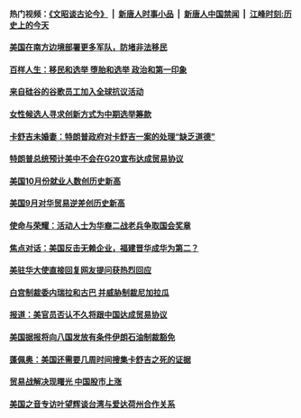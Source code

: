 #### 热门视频：[《文昭谈古论今》](https://github.com/gfw-breaker/wenzhao/blob/master/README.md?t=11022133) &nbsp;|&nbsp; [新唐人时事小品](https://github.com/gfw-breaker/ntdtv-comedy/blob/master/README.md?t=11022133) &nbsp;|&nbsp; [新唐人中国禁闻](https://github.com/gfw-breaker/ntdtv-news/blob/master/README.md?t=11022133) &nbsp;|&nbsp; [江峰时刻:历史上的今天](https://github.com/gfw-breaker/today-in-history/blob/master/README.md?t=11022133) 

#### [美国在南方边境部署更多军队，防堵非法移民 ](../pages/zg_yre_rvq/4640617.md?t=11022133) 

#### [百样人生：移民和选举 堕胎和选举 政治和第一印象](../pages/zg_yre_rvq/4640538.md?t=11022133) 

#### [来自硅谷的谷歌员工加入全球抗议活动](../pages/zg_yre_rvq/4640474.md?t=11022133) 

#### [女性候选人寻求创新方式为中期选举筹款](../pages/zg_yre_rvq/4640347.md?t=11022133) 

#### [卡舒吉未婚妻：特朗普政府对卡舒吉一案的处理“缺乏道德”](../pages/zg_yre_rvq/4640313.md?t=11022133) 

#### [特朗普总统预计美中不会在G20宣布达成贸易协议](../pages/zg_yre_rvq/4640164.md?t=11022133) 

#### [美国10月份就业人数创历史新高](../pages/zg_yre_rvq/4640158.md?t=11022133) 

#### [美国9月对华贸易逆差创历史新高](../pages/zg_yre_rvq/4640157.md?t=11022133) 

#### [使命与荣耀：活动人士为华裔二战老兵争取国会奖章](../pages/zg_yre_rvq/4640131.md?t=11022133) 

#### [焦点对话：美国反击无赖企业，福建晋华成华为第二？](../pages/zg_yre_rvq/4640047.md?t=11022133) 

#### [美驻华大使直接回复网友提问获热烈回应](../pages/zg_yre_rvq/4640023.md?t=11022133) 

#### [白宫制裁委内瑞拉和古巴 并威胁制裁尼加拉瓜](../pages/zg_yre_rvq/4639981.md?t=11022133) 

#### [报道：美官员否认不久将跟中国达成贸易协议](../pages/zg_yre_rvq/4639761.md?t=11022133) 

#### [美国据报将向八国发放有条件伊朗石油制裁豁免](../pages/zg_yre_rvq/4639864.md?t=11022133) 

#### [蓬佩奥：美国还需要几周时间搜集卡舒吉之死的证据](../pages/zg_yre_rvq/4639813.md?t=11022133) 

#### [贸易战解决现曙光 中国股市上涨 ](../pages/zg_yre_rvq/4639799.md?t=11022133) 

#### [美国之音专访叶望辉谈台湾与爱达荷州合作关系  ](../pages/zg_yre_rvq/4639747.md?t=11022133) 

